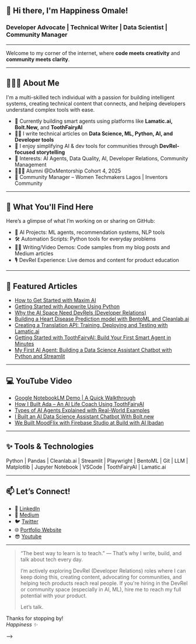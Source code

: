 ## 👋 Hi there, I'm Happiness Omale!

###  Developer Advocate | Technical Writer |  Data Scientist |  Community Manager

---

Welcome to my corner of the internet, where **code meets creativity** and **community meets clarity**.

---

## 👩🏽‍💻 About Me

I'm a multi-skilled tech individual with a passion for building intelligent systems, creating technical content that connects, and helping developers understand complex tools with ease.

- 🔭 Currently building smart agents using platforms like **Lamatic.ai,** **Bolt.New,** and **ToothFairyAI**
- ✍🏽 I write technical articles on **Data Science, ML, Python, AI, and Developer tools**
- 💬 I enjoy simplifying AI & dev tools for communities through **DevRel-focused storytelling**
- 🧩 Interests: AI Agents, Data Quality, AI, Developer Relations, Community Management
- 🧑🏽‍🎓 Alumni @DxMentorship Cohort 4, 2025
- 👥 Community Manager – Women Techmakers Lagos | Inventors Community

---

## 📌 What You'll Find Here

Here’s a glimpse of what I’m working on or sharing on GitHub:

- 🧠 AI Projects: ML agents, recommendation systems, NLP tools  
- 🛠️ Automation Scripts: Python tools for everyday problems  
- ✍🏽 Writing/Video Demos: Code samples from my blog posts and Medium articles  
- 🎙️ DevRel Experience: Live demos and content for product education 

---

## 🧾 Featured Articles

- [How to Get Started with Maxim AI](https://medium.com/@omalehappiness1/how-to-get-started-with-maxim-ai-d0cb7d05b604)
- [Getting Started with Appwrite Using Python](https://medium.com/@omalehappiness1/getting-started-with-appwrite-using-python-c414d7773315)
- [Why the AI Space Need DevRels (Developer Relations)](https://medium.com/@omalehappiness1/why-the-ai-space-need-devrels-developer-relations-37d2f1d2bcee)
- [Building a Heart Disease Prediction model with BentoML and Cleanlab.ai](https://medium.com/@omalehappiness1/building-a-heart-disease-prediction-model-with-bentoml-and-cleanlab-ai-a95b1c4b7887)
- [Creating a Translation API: Training, Deploying and Testing with Lamatic.ai](https://medium.com/@omalehappiness1/creating-a-translation-api-training-deploying-and-testing-with-lamatic-ai-4fa996f2fa6a)
- [Getting Started with ToothFairyAI: Build Your First Smart Agent in Minutes](https://medium.com/@omalehappiness1/getting-started-with-toothfairyai-build-your-first-smart-agent-in-minutes-5094f0cdf329)
- [My First AI Agent: Building a Data Science Assistant Chatbot with Python and Streamlit](https://medium.com/@omalehappiness1/my-first-ai-agent-building-a-data-science-assistant-chatbot-with-python-and-streamlit-f917a1d1be29)


---

## 💻 YouTube Video

- [Google NotebookLM Demo | A Quick Walkthrough](https://www.youtube.com/watch?v=E_4AENpOV-s)
- [How I Built Ada – An AI Life Coach Using ToothFairyAI](https://www.youtube.com/watch?v=rPOqjMXkuX8&t=7s)
- [Types of AI Agents Explained with Real-World Examples](https://www.youtube.com/watch?v=x1u11Le2Vb0&t=1s)
- [I Built an AI Data Science Assistant Chatbot With Bolt.new](https://www.youtube.com/watch?v=svE5X78JhGA)
- [We Built MoodFlix with Firebase Studio at Build with AI Ibadan](https://www.youtube.com/watch?v=Q94PgXailBs&t=2s)




---

## ✨ Tools & Technologies

Python
| Pandas
| Cleanlab.ai
| Streamlit
| Playwright
| BentoML
| Git
| LLM
| Matplotlib
| Jupyter Notebook
| VSCode
| ToothFairyAI
| Lamatic.ai

---

## 📫 Let’s Connect!

- 💼 [LinkedIn](https://www.linkedin.com/in/happiness-omale/)
- 📝 [Medium](https://medium.com/@omalehappiness1)
- 🐦 [Twitter](https://x.com/Coding_Happinex)
- 🌐 [Portfolio Website](https://ml-happy.netlify.app/)
- 😎 [Youtube](https://www.youtube.com/@CodeAndContentWithHappiness)

---

> “The best way to learn is to teach.” — That’s why I write, build, and talk about tech every day.
> 
  > I’m actively exploring DevRel (Developer Relations) roles where I can keep doing this, creating content, advocating for communities, and helping tech products reach real people.
  If you're hiring in the DevRel or community space (especially in AI, ML), hire me to reach my full potential with your product.
>
  > Let’s talk.

Thanks for stopping by!  
_Happiness ✨_


-->

